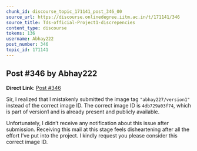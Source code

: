 ```yaml
---
chunk_id: discourse_topic_171141_post_346_00
source_url: https://discourse.onlinedegree.iitm.ac.in/t/171141/346
source_title: Tds-official-Project1-discrepencies
content_type: discourse
tokens: 136
username: Abhay222
post_number: 346
topic_id: 171141
---
```


## Post #346 by Abhay222

**Direct Link**: [Post #346](https://discourse.onlinedegree.iitm.ac.in/t/171141/346)

Sir, I realized that I mistakenly submitted the image tag `"abhay227/version1"` instead of the correct image ID. The correct image ID is `4db729a03f74`, which is part of version1 and is already present and publicly available.

Unfortunately, I didn’t receive any notification about this issue after submission. Receiving this mail at this stage feels disheartening after all the effort I’ve put into the project. I kindly request you please consider this correct image ID.
